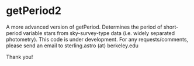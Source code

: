 # getPeriod2
A more advanced version of getPeriod. Determines the period of short-period variable stars from sky-survey-type data (i.e. widely separated photometry).
This code is under development. For any requests/comments, please send an email to
sterling.astro (at) berkeley.edu

Thank you!
